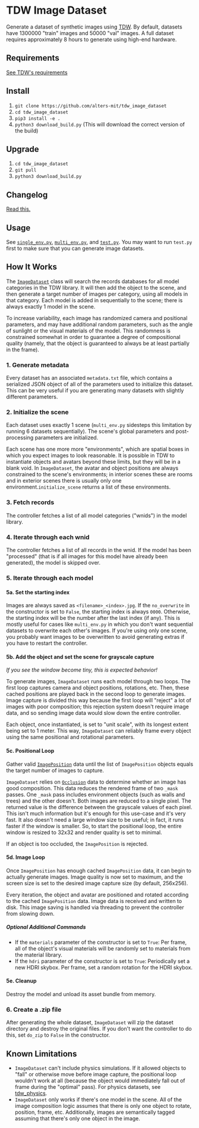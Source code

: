 # TDW Image Dataset

Generate a dataset of synthetic images using [TDW](https://github.com/threedworld-mit/tdw). By default, datasets have 1300000 "train" images and 50000 "val" images. A full dataset requires approximately 8 hours to generate using high-end hardware.

## Requirements

[See TDW's requirements](https://github.com/threedworld-mit/tdw/blob/master/Documentation/getting_started.md#requirements)

## Install

1. `git clone https://github.com/alters-mit/tdw_image_dataset`
2. `cd tdw_image_dataset`
3. `pip3 install -e .`
4. `python3 download_build.py` (This will download the correct version of the build)

## Upgrade

1. `cd tdw_image_dataset`
2. `git pull`
3. `python3 download_build.py`

## Changelog

[Read this.](doc/changelog.md)

## Usage

See [`single_env.py`](https://github.com/alters-mit/tdw_image_dataset/blob/main/controllers/single_env.py), [`multi_env.py`](https://github.com/alters-mit/tdw_image_dataset/blob/main/controllers/multi_env.py), and [`test.py`](https://github.com/alters-mit/tdw_image_dataset/blob/main/controllers/test.py). You may want to run `test.py` first to make sure that you can generate image datasets.

## How It Works

The [`ImageDataset`](doc/image_dataset.md) class will search the records databases for all model categories in the TDW library. It will then add the object to the scene, and then generate a target number of images per category, using all models in that category. Each model is added in sequentially to the scene; there is always exactly 1 model in the scene.

To increase variability, each image has randomized camera and positional parameters, and may have additional random parameters, such as the angle of sunlight or the visual materials of the model. This randomness is constrained somewhat in order to guarantee a degree of compositional quality (namely, that the object is guaranteed to always be at least partially in the frame).

### 1. Generate metadata

Every dataset has an associated `metadata.txt` file, which contains a serialized JSON object of all of the parameters used to initialize this dataset. This can be very useful if you are generating many datasets with slightly different parameters.

### 2. Initialize the scene

Each dataset uses exactly 1 scene (`multi_env.py` sidesteps this limitation by running 6 datasets sequentially). The scene's global parameters and post-processing parameters are initialized.

Each scene has one more more "environments", which are spatial boxes in which you expect images to look reasonable. It is possible in TDW to instantiate objects and avatars beyond these limits, but they will be in a blank void. In `ImageDataset`, the avatar and object positions are always constrained to the scene's environments; in interior scenes these are rooms and in exterior scenes there is usually only one environment.`initialize_scene` returns a list of these environments.

### 3. Fetch records

The controller fetches a list of all model categories ("wnids") in the model library.

### 4. Iterate through each wnid

The controller fetches a list of all records in the wnid. If the model has been "processed" (that is if all images for this model have already been generated), the model is skipped over.

### 5. Iterate through each model

#### 5a. Set the starting index

Images are always saved as `<filename>_<index>.jpg`. If the `no_overwrite` in the constructor is set to `False`, the starting index is always `0000`. Otherwise, the starting index will be the number after the last index (if any). This is mostly useful for cases like `multi_env.py` in which you don't want sequential datasets to overwrite each other's images. If you're using only one scene, you probably want images to be overwritten to avoid generating extras if you have to restart the controller.

#### 5b. Add the object and set the scene for grayscale capture

_If you see the window become tiny, this is expected behavior!_

To generate images, `ImageDataset` runs each model through two loops. The first loop captures camera and object positions, rotations, etc. Then, these cached positions are played back in the second loop to generate images. Image capture is divided this way because the first loop will "reject" a lot of images with poor composition; this rejection system doesn't require image data, and so sending image data would slow down the entire controller.

Each object, once instantiated, is set to "unit scale", with its longest extent being set to 1 meter. This way, `ImageDataset` can reliably frame every object using the same positional and rotational parameters.

#### 5c. Positional Loop

Gather valid [`ImagePosition`](doc/image_position.md) data until the list of `ImagePosition` objects equals the target number of images to capture.

`ImageDataset` relies on [`Occlusion`](https://github.com/threedworld-mit/tdw/blob/master/Documentation/api/output_data.md#Occlusion) data to determine whether an image has good composition. This data reduces the rendered frame of two `_mask` passes. One `_mask` pass includes environment objects (such as walls and trees) and the other doesn't. Both images are reduced to a single pixel. The returned value is the difference between the grayscale values of each pixel. This isn't much information but it's enough for this use-case and it's very fast. It also doesn't need a large window size to be useful; in fact, it runs faster if the window is smaller. So, to start the positional loop, the entire window is resized to 32x32 and render quality is set to minimal.

If an object is too occluded, the `ImagePosition` is rejected.

#### 5d. Image Loop

Once `ImagePosition` has enough cached `ImagePosition` data, it can begin to actually generate images. Image quality is now set to maximum, and the screen size is set to the desired image capture size (by default, 256x256).

Every iteration, the object and avatar are positioned and rotated according to the cached `ImagePosition` data. Image data is received and written to disk. This image saving is handled via threading to prevent the controller from slowing down.

##### Optional Additional Commands

- If the `materials` parameter of the constructor is set to `True`: Per frame, all of the object's visual materials will be randomly set to materials from the material library.
- If the `hdri` parameter of the constructor is set to `True`: Periodically set a new HDRI skybox. Per frame, set a random rotation for the HDRI skybox.

#### 5e. Cleanup

Destroy the model and unload its asset bundle from memory.

### 6. Create a .zip file

After generating the whole dataset, `ImageDataset` will zip the dataset directory and destroy the original files. If you don't want the controller to do this, set `do_zip` to `False` in the constructor.

## Known Limitations

- `ImageDataset` can't include physics simulations. If it allowed objects to "fall" or otherwise move before image capture, the positional loop wouldn't work at all (because the object would immediately fall out of frame during the "optimal" pass). For physics datasets, see [tdw_physics](https://github.com/alters-mit/tdw_physics).
- `ImageDataset` only works if there's one model in the scene. All of the image composition logic assumes that there is only one object to rotate, position, frame, etc. Additionally, images are semantically tagged assuming that there's only one object in the image.